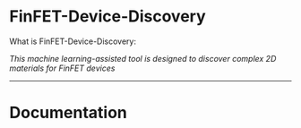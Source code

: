 # FinFET-Device-Discovery

What is FinFET-Device-Discovery:   

*This machine learning-assisted tool is designed to discover complex 2D materials for FinFET devices*

---

# Documentation

